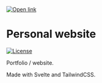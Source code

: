 [![Open link](https://img.shields.io/badge/Link-https://dnorhoj.me/-blue?style=for-the-badge)](https://dnorhoj.me/)

# Personal website

[![License](https://img.shields.io/badge/License-GPLv3-blue)](LICENSE)

Portfolio / website.

Made with Svelte and TailwindCSS.
